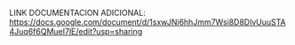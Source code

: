 LINK DOCUMENTACION ADICIONAL:    https://docs.google.com/document/d/1sxwJNi6hhJmm7Wsi8D8DlvUuuSTA4Juq6f6QMueI7lE/edit?usp=sharing
